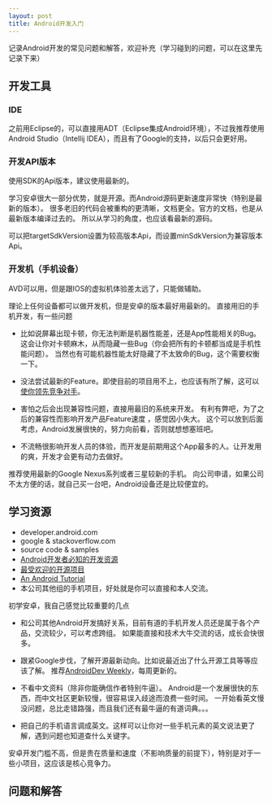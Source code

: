 ```yaml
---
layout: post
title: Android开发入门
---
```


记录Android开发的常见问题和解答，欢迎补充（学习碰到的问题，可以在这里先记录下来）

## 开发工具

### IDE

之前用Eclipse的，可以直接用ADT（Eclipse集成Android环境），不过我推荐使用Android Studio（Intellij IDEA），而且有了Google的支持，以后只会更好用。

### 开发API版本

使用SDK的Api版本，建议使用最新的。

学习安卓很大一部分优势，就是开源。而Android源码更新速度非常快（特别是最新的版本）。
很多老旧的代码会被重构的更清晰，文档更全。官方的文档，也是从最新版本编译过去的。
所以从学习的角度，也应该看最新的源码。

可以把targetSdkVersion设置为较高版本Api，而设置minSdkVersion为兼容版本Api。

### 开发机（手机设备）
AVD可以用，但是跟IOS的虚拟机体验差太远了，只能做辅助。

理论上任何设备都可以做开发机，但是安卓的版本最好用最新的。
直接用旧的手机开发，有一些问题

-   比如说屏幕出现卡顿，你无法判断是机器性能差，还是App性能相关的Bug。
    这会让你对卡顿麻木，从而隐藏一些Bug（你会把所有的卡顿都当成是手机性能问题）。
    当然也有可能机器性能太好隐藏了不太致命的Bug，这个需要权衡一下。

-   没法尝试最新的Feature。即使目前的项目用不上，也应该有所了解，这可以[使你领先竞争对手](http://www.youtube.com/watch?feature=player_embedded&v=GcNNx2zdXN4)。

-   害怕之后会出现兼容性问题，直接用最旧的系统来开发。
    有利有弊吧，为了之后的兼容性而影响开发产品Feature速度 ，感觉因小失大。
    这个可以放到后面考虑，Android发展很快的，努力向前看，否则就想想塞班吧。

-   不流畅很影响开发人员的体验，而开发是前期用这个App最多的人。让开发用的爽，开发才会更有动力去做好。

推荐使用最新的Google Nexus系列或者三星较新的手机。
向公司申请，如果公司不太方便的话，就自己买一台吧，Android设备还是比较便宜的。

## 学习资源

-   developer.android.com
-   google & stackoverflow.com
-   source code & samples
-   [Android开发者必知的开发资源](http://www.importnew.com/3988.html)
-   [最受欢迎的开源项目](http://www.csdn.net/article/tag/%E6%9C%80%E5%8F%97%E6%AC%A2%E8%BF%8E%E7%9A%84%E5%BC%80%E6%BA%90%E9%A1%B9%E7%9B%AE)
-   [An Android Tutorial](http://www.vogella.com/articles/Android/article.html)
-   本公司其他组的手机项目，好处就是你可以直接和本人交流。

初学安卓，我自己感觉比较重要的几点

-   和公司其他Android开发搞好关系，目前有道的手机开发人员还是属于各个产品，交流较少，可以考虑跨组。 如果能直接和技术大牛交流的话，成长会快很多。

-   跟紧Google步伐，了解开源最新动向。比如说最近出了什么开源工具等等应该了解。
推荐[AndroidDev Weekly](http://androiddevweekly.com/)，每周更新的。

-   不看中文资料（除非你能确信作者特别牛逼）。 Android是一个发展很快的东西，而中文社区更新较慢，很容易误入歧途而浪费一些时间。 一开始看英文慢没问题，总比走错路强，而且我们还有最牛逼的有道词典。。。

-   把自己的手机语言调成英文。这样可以让你对一些手机元素的英文说法更了解，遇到问题也知道查什么关键字。

安卓开发门槛不高，但是贵在质量和速度（不影响质量的前提下），特别是对于一些小项目，这应该是核心竞争力。

## 问题和解答


